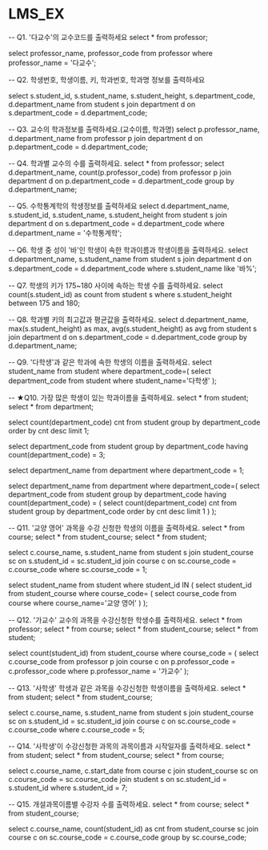 # LMS_EX

-- Q1. '다교수'의 교수코드를 출력하세요
select * from professor;

select professor_name, professor_code from professor
where professor_name = '다교수';

-- Q2. 학생번호, 학생이름, 키, 학과번호, 학과명 정보를 출력하세요

select 
s.student_id, s.student_name, s.student_height, s.department_code, d.department_name 
from student s
join department d
on s.department_code = d.department_code;

-- Q3. 교수의 학과정보를 출력하세요.(교수이름, 학과명)
select
p.professor_name, d.department_name
from professor p
join department d
on p.department_code = d.department_code;

-- Q4. 학과별 교수의 수를 출력하세요.
select * from professor;
select 
d.department_name, count(p.professor_code)
from professor p
join department d
on p.department_code = d.department_code
group by d.department_name;

-- Q5. 수학통계학의 학생정보를 출력하세요
select 
d.department_name, s.student_id, s.student_name, s.student_height
from student s
join department d
on s.department_code = d.department_code
where d.department_name = '수학통계학';

-- Q6. 학생 중 성이 '바'인 학생이 속한 학과이름과 학생이름을 출력하세요.
select 
d.department_name, s.student_name
from student s
join department d
on s.department_code = d.department_code
where s.student_name like '바%';

-- Q7. 학생의 키가 175~180 사이에 속하는 학생 수를 출력하세요.
select
count(s.student_id) as count
from student s
where s.student_height between 175 and 180;

-- Q8. 학과별 키의 최고값과 평균값을 출력하세요.
select 
d.department_name, max(s.student_height) as max, avg(s.student_height) as avg
from student s
join department d
on s.department_code = d.department_code
group by d.department_name;

-- Q9. '다학생'과 같은 학과에 속한 학생의 이름을 출력하세요.
select 
student_name
from student
where department_code=(
	select department_code from student where student_name='다학생'
);

-- ★Q10. 가장 많은 학생이 있는 학과이름을 출력하세요.
select * from student;
select * from department;

select 
count(department_code) cnt
from student
group by department_code
order by cnt desc limit 1;

select 
department_code
from student
group by department_code
having count(department_code) = 3;

select department_name
from department
where department_code = 1;

select
department_name
from department
where department_code=(
	select department_code
    from student
    group by department_code
    having count(department_code) = (
		select count(department_code) cnt
        from student
        group by department_code
        order by cnt desc limit 1
    )
);

-- Q11. '교양 영어' 과목을 수강 신청한 학생의 이름을 출력하세요.
select * from course;
select * from student_course;
select * from student;

select
c.course_name, s.student_name
from student s
join student_course sc
on s.student_id = sc.student_id
join course c
on sc.course_code = c.course_code
where sc.course_code = 1;

select student_name
from student
where student_id IN (
	select student_id
    from student_course
    where course_code= (
		select course_code
        from course
        where course_name='교양 영어'
   )
);

-- Q12. '가교수' 교수의 과목을 수강신청한 학생수를 출력하세요.
select * from professor;
select * from course;
select * from student_course;
select * from student;

select count(student_id)
from student_course
where course_code = (
	select c.course_code
    from professor p
    join course c
    on p.professor_code = c.professor_code
    where p.professor_name = '가교수'
);

-- Q13. '사학생' 학생과 같은 과목을 수강신청한 학생이름을 출력하세요.
select * from student;
select * from student_course;

select
c.course_name, s.student_name
from student s
join student_course sc
on s.student_id = sc.student_id
join course c
on sc.course_code = c.course_code
where c.course_code = 5;

-- Q14. '사학생'이 수강신청한 과목의 과목이름과 시작일자를 출력하세요.
select * from student;
select * from student_course;
select * from course;

select 
c.course_name, c.start_date
from course c
join student_course sc
on c.course_code = sc.course_code
join student s
on sc.student_id = s.student_id
where s.student_id = 7;

-- Q15. 개설과목이름별 수강자 수를 출력하세요.
select * from course;
select * from student_course;

select
c.course_name, count(student_id) as cnt
from student_course sc
join course c
on sc.course_code = c.course_code
group by sc.course_code;
